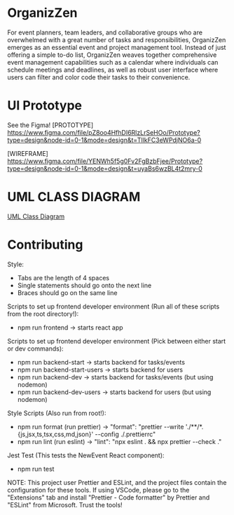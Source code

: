 # OrganizZen

For event planners, team leaders, and collaborative groups who are overwhelmed with a great number of tasks and responsibilities, OrganizZen emerges as an essential event and project management tool. Instead of just offering a simple to-do list, OrganizZen weaves together comprehensive event management capabilities such as a calendar where individuals can schedule meetings and deadlines, as well as robust user interface where users can filter and color code their tasks to their convenience.​

# UI Prototype
See the Figma!
[PROTOTYPE] https://www.figma.com/file/pZ8oo4HfhDI6RlzLrSeHOo/Prototype?type=design&node-id=0-1&mode=design&t=TIlkFC3eWPdjNO6a-0 

[WIREFRAME] https://www.figma.com/file/YENWh5f5g0Fv2FgBzbFjee/Prototype?type=design&node-id=0-1&mode=design&t=uyaBs6wzBL4t2mry-0 

# UML CLASS DIAGRAM
[UML Class Diagram](docs/UML.md)

# Contributing
Style:
- Tabs are the length of 4 spaces
- Single statements should go onto the next line
- Braces should go on the same line

Scripts to set up frontend developer environment (Run all of these scripts from the root directory!):
-  npm run frontend                  ->       starts react app

Scripts to set up frontend developer environment (Pick between either start or dev commands):
-  npm run backend-start             ->       starts backend for tasks/events
-  npm run backend-start-users       ->       starts backend for users
-  npm run backend-dev               ->       starts backend for tasks/events (but using nodemon)
-  npm run backend-dev-users         ->       starts backend for users (but using nodemon)

Style Scripts (Also run from root!):
-  npm run format (run prettier)   ->    "format": "prettier --write './**/*.{js,jsx,ts,tsx,css,md,json}' --config ./.prettierrc"
-  npm run lint (run eslint)       ->    "lint": "npx eslint . && npx prettier --check ."

Jest Test (This tests the NewEvent React component):
-  npm run test
    
NOTE: This project user Prettier and ESLint, and the project files contain the configuration for these tools. If using VSCode, please go to the "Extensions" tab and install "Prettier - Code formatter" by Prettier and "ESLint" from Microsoft. Trust the tools!
